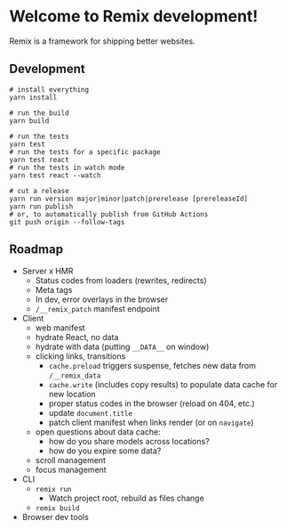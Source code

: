 # Welcome to Remix development!

Remix is a framework for shipping better websites.

## Development

```
# install everything
yarn install

# run the build
yarn build

# run the tests
yarn test
# run the tests for a specific package
yarn test react
# run the tests in watch mode
yarn test react --watch

# cut a release
yarn run version major|minor|patch|prerelease [prereleaseId]
yarn run publish
# or, to automatically publish from GitHub Actions
git push origin --follow-tags
```

## Roadmap

- Server
  x HMR
  - Status codes from loaders (rewrites, redirects)
  - Meta tags
  - In dev, error overlays in the browser
  - `/__remix_patch` manifest endpoint
- Client
  - web manifest
  - hydrate React, no data
  - hydrate with data (putting `__DATA__` on window)
  - clicking links, transitions
    - `cache.preload` triggers suspense, fetches new data from `/__remix_data`
    - `cache.write` (includes copy results) to populate data cache for new location
    - proper status codes in the browser (reload on 404, etc.)
    - update `document.title`
    - patch client manifest when links render (or on `navigate`)
  - open questions about data cache:
    - how do you share models across locations?
    - how do you expire some data?
  - scroll management
  - focus management
- CLI
  - `remix run`
    - Watch project root, rebuild as files change
  - `remix build`
- Browser dev tools

